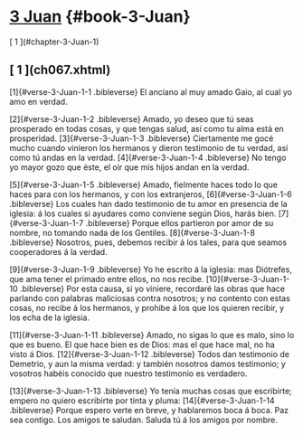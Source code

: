 # [3 Juan](ch001.xhtml) {#book-3-Juan}

<div id="chapterlinks-3-Juan" class="chapterlinks">[&nbsp;1&nbsp;](#chapter-3-Juan-1) </div>

<h2 class="chaptertitle">[&nbsp;1&nbsp;](ch067.xhtml)<span><span id="chapter-3-Juan-1"></span></span></h2>
 
[1]{#verse-3-Juan-1-1 .bibleverse} El anciano al muy amado Gaio, al cual yo amo en verdad.

 
[2]{#verse-3-Juan-1-2 .bibleverse} Amado, yo deseo que tú seas prosperado en todas cosas, y que tengas salud, así como tu alma está en prosperidad. 
[3]{#verse-3-Juan-1-3 .bibleverse} Ciertamente me gocé mucho cuando vinieron los hermanos y dieron testimonio de tu verdad, así como tú andas en la verdad. 
[4]{#verse-3-Juan-1-4 .bibleverse} No tengo yo mayor gozo que éste, el oir que mis hijos andan en la verdad.

 
[5]{#verse-3-Juan-1-5 .bibleverse} Amado, fielmente haces todo lo que haces para con los hermanos, y con los extranjeros, 
[6]{#verse-3-Juan-1-6 .bibleverse} Los cuales han dado testimonio de tu amor en presencia de la iglesia: á los cuales si ayudares como conviene según Dios, harás bien. 
[7]{#verse-3-Juan-1-7 .bibleverse} Porque ellos partieron por amor de su nombre, no tomando nada de los Gentiles. 
[8]{#verse-3-Juan-1-8 .bibleverse} Nosotros, pues, debemos recibir á los tales, para que seamos cooperadores á la verdad.

 
[9]{#verse-3-Juan-1-9 .bibleverse} Yo he escrito á la iglesia: mas Diótrefes, que ama tener el primado entre ellos, no nos recibe. 
[10]{#verse-3-Juan-1-10 .bibleverse} Por esta causa, si yo viniere, recordaré las obras que hace parlando con palabras maliciosas contra nosotros; y no contento con estas cosas, no recibe á los hermanos, y prohibe á los que los quieren recibir, y los echa de la iglesia.

 
[11]{#verse-3-Juan-1-11 .bibleverse} Amado, no sigas lo que es malo, sino lo que es bueno. El que hace bien es de Dios: mas el que hace mal, no ha visto á Dios. 
[12]{#verse-3-Juan-1-12 .bibleverse} Todos dan testimonio de Demetrio, y aun la misma verdad: y también nosotros damos testimonio; y vosotros habéis conocido que nuestro testimonio es verdadero.

 
[13]{#verse-3-Juan-1-13 .bibleverse} Yo tenía muchas cosas que escribirte; empero no quiero escribirte por tinta y pluma: 
[14]{#verse-3-Juan-1-14 .bibleverse} Porque espero verte en breve, y hablaremos boca á boca. Paz sea contigo. Los amigos te saludan. Saluda tú á los amigos por nombre. 